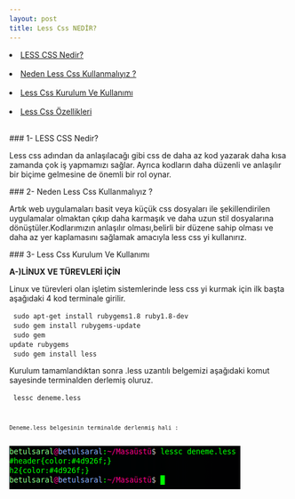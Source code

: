 ```yaml
---
layout: post
title: Less Css NEDİR?
---
```

<li><a href="#less1"> LESS CSS Nedir?</a></li><br>
<li><a href="#less2"> Neden Less Css Kullanmalıyız ? </a></li><br>
<li><a href="#less3"> Less Css Kurulum Ve Kullanımı</a></li><br>
<li><a href="#less4"> Less Css Özellikleri</a></li><br>

###<a id="less1"> 1- LESS CSS Nedir? </a>

Less css adından da anlaşılacağı gibi css de daha az kod yazarak daha kısa zamanda çok iş yapmamızı sağlar. Ayrıca kodların daha düzenli ve anlaşılır bir biçime gelmesine de önemli bir rol oynar.

###<a id="less2"> 2- Neden Less Css Kullanmalıyız ? </a>

Artık web uygulamaları basit veya küçük css dosyaları ile şekillendirilen uygulamalar olmaktan çıkıp daha karmaşık ve daha uzun stil dosyalarına dönüştüler.Kodlarımızın anlaşılır olması,belirli bir düzene sahip olması
ve daha az yer kaplamasını sağlamak amacıyla less css yi kullanırız.

###<a id="less3"> 3- Less Css Kurulum Ve Kullanımı </a>

<b> A-)LİNUX VE TÜREVLERİ İÇİN </b>

Linux ve türevleri olan işletim sistemlerinde less css yi kurmak için ilk başta aşağıdaki 4 kod terminale girilir.

<code> sudo apt-get install rubygems1.8 ruby1.8-dev </code><br>
<code> sudo gem install rubygems-update </code><br>
<code> sudo gem update rubygems </code><br>
<code> sudo gem install less </code><br>

Kurulum tamamlandıktan sonra .less uzantılı belgemizi aşağıdaki komut sayesinde terminalden derlemiş oluruz.

<code> lessc deneme.less <code><br>

Deneme.less belgesinin terminalde derlenmiş hali :

<img src="/images/less.png"/>














